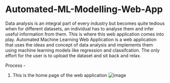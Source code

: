# Automated-ML-Modelling-Web-App
Data analysis is an integral part of every industry but becomes quite tedious when for different datasets, an individual has to analyse them and infer useful information from them. This is where this web application comes into play. Automated Machine Learning Web Application is a web application that uses the ideas and concept of data analysis and implements them using machine learning models like regression and classifcation. The only effort for the user is to upload the dataset and sit back and relax. 

Process - 
1. This is the home page of the web application
![image](https://github.com/anujnaruka02/Automated-ML-Modelling-Web-App/assets/73575537/56e37096-6f12-4dd5-b68e-0cfe983f921a)

